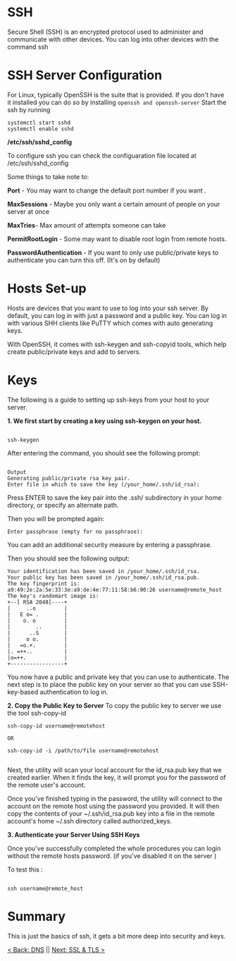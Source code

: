 # SSH
Secure Shell (SSH) is an encrypted protocol used to administer and communicate with other devices. You can log into other devices with the command ssh

# SSH Server Configuration

For Linux, typically OpenSSH is the suite that is provided. If you don't have it installed you can do so by installing ```openssh and openssh-server```
Start the ssh by running

```
systemctl start sshd
systemctl enable sshd

```

**/etc/ssh/sshd_config**

To configure ssh you can check the configuaration file located at /etc/ssh/sshd_config

Some things to take note to:

**Port** - You may want to change the default port number if you want .  

**MaxSessions** - Maybe you only want a certain amount of people on your server at once

**MaxTries**- Max amount of attempts someone can take

**PermitRootLogin** - Some may want to disable root login from remote hosts.

**PasswordAuthentication** - If you want to only use public/private keys to authenticate you can turn this off. (It's on by default)

# Hosts Set-up

Hosts are devices that you want to use to log into your ssh server. By default, you can log in with just a password and a public key. You can log in with various SHH clients like PuTTY which comes with auto generating keys.

With OpenSSH, it comes with ssh-keygen and ssh-copyid tools, which help create public/private keys and add to servers.

# Keys
The following is a guide to setting up ssh-keys from your host to your server.


**1. We first start by creating a key using ssh-keygen on your host.**


```

ssh-keygen

```
After entering the command, you should see the following prompt:

```

Output
Generating public/private rsa key pair.
Enter file in which to save the key (/your_home/.ssh/id_rsa):

```
Press ENTER to save the key pair into the .ssh/ subdirectory in your home directory, or specify an alternate path.

Then you will be prompted again:

```
Enter passphrase (empty for no passphrase):

```

You can add an additional security measure by entering a passphrase.

Then you should see the following output:

```
Your identification has been saved in /your_home/.ssh/id_rsa.
Your public key has been saved in /your_home/.ssh/id_rsa.pub.
The key fingerprint is:
a9:49:2e:2a:5e:33:3e:a9:de:4e:77:11:58:b6:90:26 username@remote_host
The key's randomart image is:
+--[ RSA 2048]----+
|     ..o         |
|   E o= .        |
|    o. o         |
|        ..       |
|      ..S        |
|     o o.        |
|   =o.+.         |
|. =++..          |
|o=++.            |
+-----------------+

```
You now have a public and private key that you can use to authenticate. The next step is to place the public key on your server so that you can use SSH-key-based authentication to log in.


**2. Copy the Public Key to Server**
To copy the public key to server we use the tool ssh-copy-id


```
ssh-copy-id username@remotehost

OR

ssh-copy-id -i /path/to/file username@remotehost


```

Next, the utility will scan your local account for the id_rsa.pub key that we created earlier. When it finds the key, it will prompt you for the password of the remote user's account.

Once you've finished typing in the password, the utility will connect to the account on the remote host using the password you provided. It will then copy the contents of your ~/.ssh/id_rsa.pub key into a file in the remote account's home ~/.ssh directory called authorized_keys.

**3. Authenticate your Server Using SSH Keys**

Once you've successfully completed the whole procedures you can login without the remote hosts password. (if you've disabled it on the server )

To test this :

```

ssh username@remote_host

```


# Summary

This is just the basics of ssh, it gets a bit more deep into security and keys.


[< Back: DNS](https://github.com/sxcdennis/Network/blob/master/DNS.md "DNS") || [Next: SSL & TLS >](https://github.com/sxcdennis/Network/blob/master/Network%20Bonding.md "SSL & TLS")
